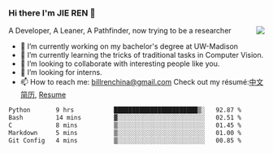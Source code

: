 ### Hi there I'm JIE REN 👋

<img align="right" src="https://github-readme-stats.vercel.app/api?username=BillRencn&show_icons=true&icon_color=0366d6&bg_color=ffffff&hide_title=true" />
A Developer, A Leaner, A Pathfinder, now trying to be a researcher

- 🔭 I’m currently working on my bachelor's degree at UW-Madison
- 🌱 I’m currently learning the tricks of traditional tasks in Computer Vision.
- 👯 I’m looking to collaborate with interesting people like you. 
- 🤔 I’m looking for interns.
- 📫 How to reach me: billrenchina@gmail.com
Check out my résumé:[中文简历](), [Resume]()

<!--START_SECTION:waka-->

```txt
Python       9 hrs           ███████████████████████▒░   92.87 %
Bash         14 mins         ▓░░░░░░░░░░░░░░░░░░░░░░░░   02.51 %
C            8 mins          ▒░░░░░░░░░░░░░░░░░░░░░░░░   01.45 %
Markdown     5 mins          ▒░░░░░░░░░░░░░░░░░░░░░░░░   01.00 %
Git Config   4 mins          ▒░░░░░░░░░░░░░░░░░░░░░░░░   00.85 %
```

<!--END_SECTION:waka-->
